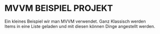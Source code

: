 # MVVM BEISPIEL PROJEKT
Ein kleines Beispiel wir man MVVM verwendet.
Ganz Klassisch werden Items in eine Liste geladen und mit diesen können Dinge angestellt werden.
